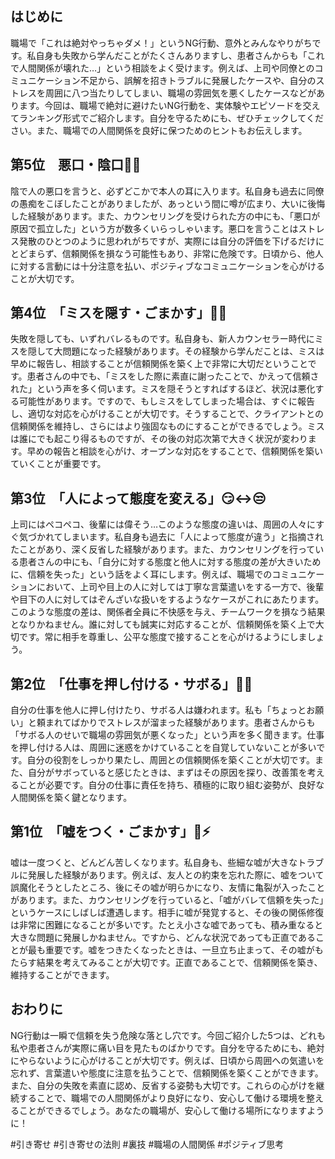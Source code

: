 ## はじめに

職場で「これは絶対やっちゃダメ！」というNG行動、意外とみんなやりがちです。私自身も失敗から学んだことがたくさんありますし、患者さんからも「これで人間関係が壊れた…」という相談をよく受けます。例えば、上司や同僚とのコミュニケーション不足から、誤解を招きトラブルに発展したケースや、自分のストレスを周囲に八つ当たりしてしまい、職場の雰囲気を悪くしたケースなどがあります。今回は、職場で絶対に避けたいNG行動を、実体験やエピソードを交えてランキング形式でご紹介します。自分を守るためにも、ぜひチェックしてください。また、職場での人間関係を良好に保つためのヒントもお伝えします。

## 第5位　悪口・陰口🙈🚨

陰で人の悪口を言うと、必ずどこかで本人の耳に入ります。私自身も過去に同僚の愚痴をこぼしたことがありましたが、あっという間に噂が広まり、大いに後悔した経験があります。また、カウンセリングを受けられた方の中にも、「悪口が原因で孤立した」という方が数多くいらっしゃいます。悪口を言うことはストレス発散のひとつのように思われがちですが、実際には自分の評価を下げるだけにとどまらず、信頼関係を損なう可能性もあり、非常に危険です。日頃から、他人に対する言動には十分注意を払い、ポジティブなコミュニケーションを心がけることが大切です。

## 第4位　「ミスを隠す・ごまかす」🙈🚨

失敗を隠しても、いずれバレるものです。私自身も、新人カウンセラー時代にミスを隠して大問題になった経験があります。その経験から学んだことは、ミスは早めに報告し、相談することが信頼関係を築く上で非常に大切だということです。患者さんの中でも、「ミスをした際に素直に謝ったことで、かえって信頼された」という声を多く伺います。ミスを隠そうとすればするほど、状況は悪化する可能性があります。ですので、もしミスをしてしまった場合は、すぐに報告し、適切な対応を心がけることが大切です。そうすることで、クライアントとの信頼関係を維持し、さらにはより強固なものにすることができるでしょう。ミスは誰にでも起こり得るものですが、その後の対応次第で大きく状況が変わります。早めの報告と相談を心がけ、オープンな対応をすることで、信頼関係を築いていくことが重要です。

## 第3位　「人によって態度を変える」😏↔️😒

上司にはペコペコ、後輩には偉そう…このような態度の違いは、周囲の人々にすぐ気づかれてしまいます。私自身も過去に「人によって態度が違う」と指摘されたことがあり、深く反省した経験があります。また、カウンセリングを行っている患者さんの中にも、「自分に対する態度と他人に対する態度の差が大きいために、信頼を失った」という話をよく耳にします。例えば、職場でのコミュニケーションにおいて、上司や目上の人に対しては丁寧な言葉遣いをする一方で、後輩や目下の人に対してはぞんざいな扱いをするようなケースがこれにあたります。このような態度の差は、関係者全員に不快感を与え、チームワークを損なう結果となりかねません。誰に対しても誠実に対応することが、信頼関係を築く上で大切です。常に相手を尊重し、公平な態度で接することを心がけるようにしましょう。

## 第2位　「仕事を押し付ける・サボる」🛑💤

自分の仕事を他人に押し付けたり、サボる人は嫌われます。私も「ちょっとお願い」と頼まれてばかりでストレスが溜まった経験があります。患者さんからも「サボる人のせいで職場の雰囲気が悪くなった」という声を多く聞きます。仕事を押し付ける人は、周囲に迷惑をかけていることを自覚していないことが多いです。自分の役割をしっかり果たし、周囲との信頼関係を築くことが大切です。また、自分がサボっていると感じたときは、まずはその原因を探り、改善策を考えることが必要です。自分の仕事に責任を持ち、積極的に取り組む姿勢が、良好な人間関係を築く鍵となります。

## 第1位　「嘘をつく・ごまかす」🤥⚡

嘘は一度つくと、どんどん苦しくなります。私自身も、些細な嘘が大きなトラブルに発展した経験があります。例えば、友人との約束を忘れた際に、嘘をついて誤魔化そうとしたところ、後にその嘘が明らかになり、友情に亀裂が入ったことがあります。また、カウンセリングを行っていると、「嘘がバレて信頼を失った」というケースにしばしば遭遇します。相手に嘘が発覚すると、その後の関係修復は非常に困難になることが多いです。たとえ小さな嘘であっても、積み重なると大きな問題に発展しかねません。ですから、どんな状況であっても正直であることが最も重要です。嘘をつきたくなったときは、一旦立ち止まって、その嘘がもたらす結果を考えてみることが大切です。正直であることで、信頼関係を築き、維持することができます。

## おわりに

NG行動は一瞬で信頼を失う危険な落とし穴です。今回ご紹介した5つは、どれも私や患者さんが実際に痛い目を見たものばかりです。自分を守るためにも、絶対にやらないように心がけることが大切です。例えば、日頃から周囲への気遣いを忘れず、言葉遣いや態度に注意を払うことで、信頼関係を築くことができます。また、自分の失敗を素直に認め、反省する姿勢も大切です。これらの心がけを継続することで、職場での人間関係がより良好になり、安心して働ける環境を整えることができるでしょう。あなたの職場が、安心して働ける場所になりますように！

#引き寄せ #引き寄せの法則 #裏技 #職場の人間関係 #ポジティブ思考

